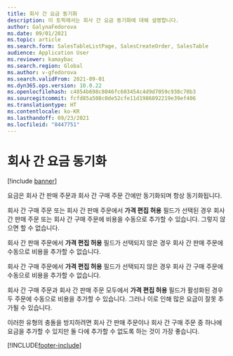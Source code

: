 ```yaml
---
title: 회사 간 요금 동기화
description: 이 토픽에서는 회사 간 요금 동기화에 대해 설명합니다.
author: GalynaFedorova
ms.date: 09/01/2021
ms.topic: article
ms.search.form: SalesTableListPage, SalesCreateOrder, SalesTable
audience: Application User
ms.reviewer: kamaybac
ms.search.region: Global
ms.author: v-gfedorova
ms.search.validFrom: 2021-09-01
ms.dyn365.ops.version: 10.0.22
ms.openlocfilehash: c4854b698c8046fc603454c4d9d7059c938c70b3
ms.sourcegitcommit: fcfd85a508c0de52cfe11d1986892219e39ef406
ms.translationtype: HT
ms.contentlocale: ko-KR
ms.lasthandoff: 09/23/2021
ms.locfileid: "8447751"
---
```

# <a name="synchronize-intercompany-charges"></a>회사 간 요금 동기화

[!include [banner](../../includes/banner.md)]

요금은 회사 간 판매 주문과 회사 간 구매 주문 간에만 동기화되며 항상 동기화됩니다.

회사 간 구매 주문 또는 회사 간 판매 주문에서 **가격 편집 허용** 필드가 선택된 경우 회사 간 판매 주문 또는 회사 간 구매 주문에 비용을 수동으로 추가할 수 있습니다. 그렇지 않으면 할 수 없습니다.

회사 간 판매 주문에서 **가격 편집 허용** 필드가 선택되지 않은 경우 회사 간 판매 주문에 수동으로 비용을 추가할 수 없습니다.

회사 간 구매 주문에서 **가격 편집 허용** 필드가 선택되지 않은 경우 회사 간 구매 주문에 수동으로 비용을 추가할 수 없습니다.

회사 간 구매 주문과 회사 간 판매 주문 모두에서 **가격 편집 허용** 필드가 활성화된 경우 두 주문에 수동으로 비용을 추가할 수 있습니다. 그러나 이로 인해 많은 요금이 잘못 추가될 수 있습니다.

이러한 유형의 충돌을 방지하려면 회사 간 판매 주문이나 회사 간 구매 주문 중 하나에 요금을 추가할 수 있지만 둘 다에 추가할 수 없도록 하는 것이 가장 좋습니다.

[!INCLUDE[footer-include](../../includes/footer-banner.md)]
